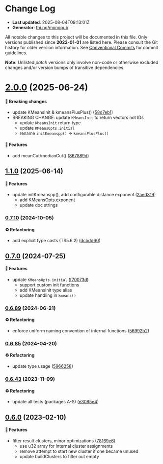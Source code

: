 # Change Log

- **Last updated**: 2025-08-04T09:13:01Z
- **Generator**: [thi.ng/monopub](https://thi.ng/monopub)

All notable changes to this project will be documented in this file.
Only versions published since **2022-01-01** are listed here.
Please consult the Git history for older version information.
See [Conventional Commits](https://conventionalcommits.org/) for commit guidelines.

**Note:** Unlisted _patch_ versions only involve non-code or otherwise excluded changes
and/or version bumps of transitive dependencies.

# [2.0.0](https://github.com/thi-ng/umbrella/tree/@thi.ng/k-means@2.0.0) (2025-06-24)

#### 🛑 Breaking changes

- update KMeansInit & kmeansPlusPlus() ([58d7eb1](https://github.com/thi-ng/umbrella/commit/58d7eb1))
- BREAKING CHANGE: update `KMeansInit` to return vectors not IDs
  - update `KMeansInit` return type
  - update `KMeansOpts.initial`
  - rename `initKmeanspp()` => `kmeansPlusPlus()`

#### 🚀 Features

- add meanCut/medianCut() ([867889d](https://github.com/thi-ng/umbrella/commit/867889d))

## [1.1.0](https://github.com/thi-ng/umbrella/tree/@thi.ng/k-means@1.1.0) (2025-06-14)

#### 🚀 Features

- update initKmeanspp(), add configurable distance exponent ([2aed319](https://github.com/thi-ng/umbrella/commit/2aed319))
  - add KMeansOpts.exponent
  - update doc strings

### [0.7.10](https://github.com/thi-ng/umbrella/tree/@thi.ng/k-means@0.7.10) (2024-10-05)

#### ♻️ Refactoring

- add explicit type casts (TS5.6.2) ([dcbdd60](https://github.com/thi-ng/umbrella/commit/dcbdd60))

## [0.7.0](https://github.com/thi-ng/umbrella/tree/@thi.ng/k-means@0.7.0) (2024-07-25)

#### 🚀 Features

- update `KMeansOpts.initial` ([f70073d](https://github.com/thi-ng/umbrella/commit/f70073d))
  - support custom init functions
  - add KMeansInit type alias
  - update handling in `kmeans()`

### [0.6.89](https://github.com/thi-ng/umbrella/tree/@thi.ng/k-means@0.6.89) (2024-06-21)

#### ♻️ Refactoring

- enforce uniform naming convention of internal functions ([56992b2](https://github.com/thi-ng/umbrella/commit/56992b2))

### [0.6.85](https://github.com/thi-ng/umbrella/tree/@thi.ng/k-means@0.6.85) (2024-04-20)

#### ♻️ Refactoring

- update type usage ([5966258](https://github.com/thi-ng/umbrella/commit/5966258))

### [0.6.43](https://github.com/thi-ng/umbrella/tree/@thi.ng/k-means@0.6.43) (2023-11-09)

#### ♻️ Refactoring

- update all tests (packages A-S) ([e3085e4](https://github.com/thi-ng/umbrella/commit/e3085e4))

## [0.6.0](https://github.com/thi-ng/umbrella/tree/@thi.ng/k-means@0.6.0) (2023-02-10)

#### 🚀 Features

- filter result clusters, minor optimizations ([78169e6](https://github.com/thi-ng/umbrella/commit/78169e6))
  - use u32 array for internal cluster assignments
  - remove attempt to start new cluster if one became unused
  - update buildClusters to filter out empty
